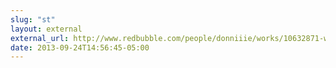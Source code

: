 ```yaml
---
slug: "st"
layout: external
external_url: http://www.redbubble.com/people/donniiie/works/10632871-wolwenion?body_color=lemon&p=t-shirt&print_location=front&ref=shop_grid&style=mens
date: 2013-09-24T14:56:45-05:00
---
```

